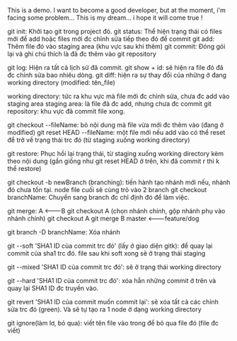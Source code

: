 This is a demo. I want to become a good developer, but at the moment, i'm facing some problem... This is my dream... i hope it will come true !

git init: Khởi tạo git trong project đó.
git status: Thể hiện trạng thái có files mới để add hoặc files mới đc chỉnh 			sửa tiếp theo đó để commit
git add: Thêm file đó vào staging area (khu vực sau khi thêm)
git commit: Đóng gói lại và ghi chú thích là đã đc thêm vào git repository

git log: Hiện ra tất cả lịch sử đã commit.
git show + id: sẽ hiện ra file đó đã đc chỉnh sửa bao nhiêu dòng.
git diff: hiện ra sự thay đổi của những ở đang working directory (modified: tên_file)

working directory: tức ra khu vực mà file mới đc chỉnh sửa, chưa đc add vào 					staging area
staging area: là file đã đc add, nhưng chưa đc commit
git repository: khu vực đã commit file xong.

git checkout --fileName: bỏ nội dung mà file vừa mới đc thêm vào (đang ở 							modified)
git reset HEAD --fileName: một file mới nếu add vào có thể reset để  trở về 					trạng thái trc đó (từ staging xuống working directory)

git restore: Phục hồi lại trạng thái, từ staging xuống working directory 				kèm theo nội dung (gần giống như git reset HEAD ở trên, khi đã 				commit r thì k thể restore)

git checkout -b newBranch (branching): tiến hành tạo nhánh mới nếu, nhánh 				đó chưa tồn tại. node file cuối sẽ cùng trỏ vào 2 branch
git checkout branchName: Chuyển sang branch đc chỉ định đó để làm việc. 

git merge: A <---B 		git checkout A (chọn nhánh chính, gộp nhánh phụ vào 						nhánh chính)
	git checkout A
	git merge B 		master <---feature/dog

git branch -D branchName: Xóa nhánh	

git --soft 'SHA1 ID của commit trc đó' (lấy ở giao diện gitk): để quay lại commit của sha1 trc đó. file sau khi soft xong sẽ ở trạng thái staging

git --mixed 'SHA1 ID của commit trc đó': sẽ ở trạng thái working directory

git --hard 'SHA1 ID của commit trc đó': xóa hẳn những commit ở trên và quay 				lại SHA1 ID đc truyền vào.

git revert  'SHA1 ID của commit muốn commit lại': sẽ xóa tất cả các chỉnh sửa trc đó (green). Và sẽ tự tạo ra 1 node ở dạng working directory

git ignore(làm lơ, bỏ qua): viết tên file vào trong để bỏ qua file đó (file 		đc viết)